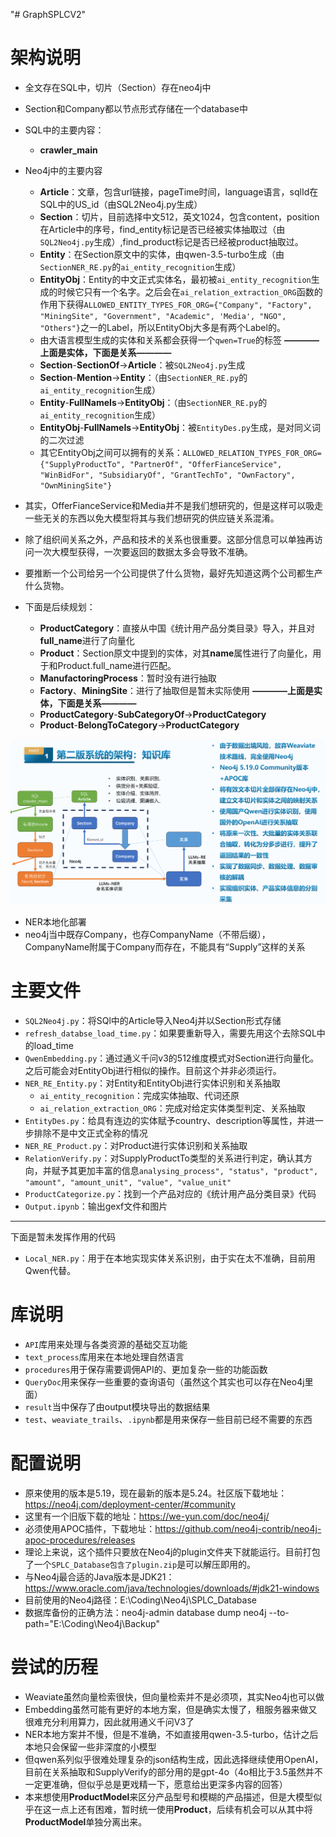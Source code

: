 "# GraphSPLCV2" 

# 架构说明
+ 全文存在SQL中，切片（Section）存在neo4j中
+ Section和Company都以节点形式存储在一个database中
+ SQL中的主要内容：
    + **crawler_main**
+ Neo4j中的主要内容
    + **Article**：文章，包含url链接，pageTime时间，language语言，sqlId在SQL中的US_id（由SQL2Neo4j.py生成）
    + **Section**：切片，目前选择中文512，英文1024，包含content，position在Article中的序号，find_entity标记是否已经被实体抽取过（由`SQL2Neo4j.py`生成）,find_product标记是否已经被product抽取过。
    + **Entity**：在Section原文中的实体，由qwen-3.5-turbo生成（由`SectionNER_RE.py`的`ai_entity_recognition`生成）
    + **EntityObj**：Entity的中文正式实体名，最初被`ai_entity_recognition`生成的时候它只有一个名字。之后会在`ai_relation_extraction_ORG`函数的作用下获得`ALLOWED_ENTITY_TYPES_FOR_ORG={"Company", "Factory", "MiningSite", "Government", "Academic", 'Media', "NGO", "Others"}`之一的Label，所以EntityObj大多是有两个Label的。
    + 由大语言模型生成的实体和关系都会获得一个`qwen=True`的标签
**————上面是实体，下面是关系————**
    + **Section**-**SectionOf**->**Article**：被`SQL2Neo4j.py`生成
    + **Section**-**Mention**->**Entity**：（由`SectionNER_RE.py`的`ai_entity_recognition`生成）
    + **Entity**-**FullNameIs**->**EntityObj**：（由`SectionNER_RE.py`的`ai_entity_recognition`生成）
    + **EntityObj**-**FullNameIs**->**EntityObj**：被`EntityDes.py`生成，是对同义词的二次过滤
    + 其它EntityObj之间可以拥有的关系：`ALLOWED_RELATION_TYPES_FOR_ORG={"SupplyProductTo", "PartnerOf", "OfferFianceService", "WinBidFor", "SubsidiaryOf", "GrantTechTo", "OwnFactory", "OwnMiningSite"}`

+ 其实，OfferFianceService和Media并不是我们想研究的，但是这样可以吸走一些无关的东西以免大模型将其与我们想研究的供应链关系混淆。
+ 除了组织间关系之外，产品和技术的关系也很重要。这部分信息可以单独再访问一次大模型获得，一次要返回的数据太多会导致不准确。
+ 要推断一个公司给另一个公司提供了什么货物，最好先知道这两个公司都生产什么货物。
+ 下面是后续规划：
    + **ProductCategory**：直接从中国《统计用产品分类目录》导入，并且对**full_name**进行了向量化
    <!-- + **ProductModel**：具体的产品型号，让大模型基于原文生成一个对于产品的描述，然后再通过向量匹配建立与**ProductCategory**之间的关系 -->
    + **Product**：Section原文中提到的实体，对其**name**属性进行了向量化，用于和Product.full_name进行匹配。
    + **ManufactoringProcess**：暂时没有进行抽取
    + **Factory**、**MiningSite**：进行了抽取但是暂未实际使用
**————上面是实体，下面是关系————**
    <!-- + **ProductModel**-**BelongToCategory**->**ProductCategory** -->
    + **ProductCategory**-**SubCategoryOf**->**ProductCategory**
    + **Product**-**BelongToCategory**->**ProductCategory**

![开发架构](img\SPLC_v2.png)
+ NER本地化部署
+ neo4j当中既存Company，也存CompanyName（不带后缀），CompanyName附属于Company而存在，不能具有“Supply”这样的关系

# 主要文件
+ `SQL2Neo4j.py`：将SQl中的Article导入Neo4j并以Section形式存储
+ `refresh_databse_load_time.py`：如果要重新导入，需要先用这个去除SQL中的load_time
+ `QwenEmbedding.py`：通过通义千问v3的512维度模式对Section进行向量化。之后可能会对EntityObj进行相似的操作。目前这个并非必须运行。
+ `NER_RE_Entity.py`：对Entity和EntityObj进行实体识别和关系抽取
    + `ai_entity_recognition`：完成实体抽取、代词还原
    + `ai_relation_extraction_ORG`：完成对给定实体类型判定、关系抽取
+ `EntityDes.py`：给具有连边的实体赋予country、description等属性，并进一步排除不是中文正式全称的情况
+ `NER_RE_Product.py`：对Product进行实体识别和关系抽取
+ `RelationVerify.py`：对SupplyProductTo类型的关系进行判定，确认其方向，并赋予其更加丰富的信息`analysing_process", "status", "product", "amount", "amount_unit", "value", "value_unit"`
+ `ProductCategorize.py`：找到一个产品对应的《统计用产品分类目录》代码
+ `Output.ipynb`：输出gexf文件和图片 

****
下面是暂未发挥作用的代码
+ `Local_NER.py`：用于在本地实现实体关系识别，由于实在太不准确，目前用Qwen代替。


# 库说明
+ `API`库用来处理与各类资源的基础交互功能
+ `text_process`库用来在本地处理自然语言
+ `procedures`用于保存需要调佣API的、更加复杂一些的功能函数
+ `QueryDoc`用来保存一些重要的查询语句（虽然这个其实也可以存在Neo4j里面）
+ `result`当中保存了由output模块导出的数据结果
+ `test`、`weaviate_trails`、`.ipynb`都是用来保存一些目前已经不需要的东西

# 配置说明
+ 原来使用的版本是5.19，现在最新的版本是5.24。社区版下载地址：https://neo4j.com/deployment-center/#community
+ 这里有一个旧版下载的地址：https://we-yun.com/doc/neo4j/
+ 必须使用APOC插件，下载地址：https://github.com/neo4j-contrib/neo4j-apoc-procedures/releases
+ 理论上来说，这个插件只要放在Neo4j的plugin文件夹下就能运行。目前打包了一个`SPLC_Database包含了plugin.zip`是可以解压即用的。
+ 与Neo4j最合适的Java版本是JDK21：https://www.oracle.com/java/technologies/downloads/#jdk21-windows
+ 目前使用的Neo4j路径：E:\Coding\Neo4j\SPLC_Database
+ 数据库备份的正确方法：neo4j-admin database dump neo4j --to-path="E:\Coding\Neo4j\Backup"

# 尝试的历程
+ Weaviate虽然向量检索很快，但向量检索并不是必须项，其实Neo4j也可以做
+ Embedding虽然可能有更好的本地方案，但是确实太慢了，租服务器来做又很难充分利用算力，因此就用通义千问V3了
+ NER本地方案并不慢，但是不准确，不如直接用qwen-3.5-turbo，估计之后本地只会保留一些非深度的小模型
+ 但qwen系列似乎很难处理复杂的json结构生成，因此选择继续使用OpenAI，目前在关系抽取和SupplyVerify的部分用的是gpt-4o（4o相比于3.5虽然并不一定更准确，但似乎总是更戏精一下，愿意给出更深多内容的回答）
+ 本来想使用**ProductModel**来区分产品型号和模糊的产品描述，但是大模型似乎在这一点上还有困难，暂时统一使用**Product**，后续有机会可以从其中将**ProductModel**单独分离出来。
